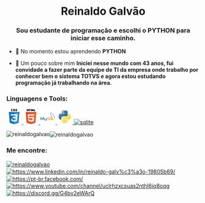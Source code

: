 <h1 align="center">Reinaldo Galvão</h1>
<h3 align="center">Sou estudante de programação e escolhi o PYTHON para iniciar esse caminho.</h3>

- 🌱 No momento estou aprendendo **PYTHON**

- 💬 Um pouco sobre mim **Iniciei nesse mundo com 43 anos, fui convidade a fazer parte da equipe de TI da empresa onde trabalho por conhecer bem o sistema TOTVS e agora estou estudando programação já trabalhando na área.**

<h3 align="left">Linguagens e Tools:</h3>
<p align="left"> <a href="https://www.w3schools.com/css/" target="_blank" rel="noreferrer"> <img src="https://raw.githubusercontent.com/devicons/devicon/master/icons/css3/css3-original-wordmark.svg" alt="css3" width="40" height="40"/> </a> <a href="https://www.w3.org/html/" target="_blank" rel="noreferrer"> <img src="https://raw.githubusercontent.com/devicons/devicon/master/icons/html5/html5-original-wordmark.svg" alt="html5" width="40" height="40"/> </a> <a href="https://www.mysql.com/" target="_blank" rel="noreferrer"> <img src="https://raw.githubusercontent.com/devicons/devicon/master/icons/mysql/mysql-original-wordmark.svg" alt="mysql" width="40" height="40"/> </a> <a href="https://www.python.org" target="_blank" rel="noreferrer"> <img src="https://raw.githubusercontent.com/devicons/devicon/master/icons/python/python-original.svg" alt="python" width="40" height="40"/> </a> <a href="https://www.sqlite.org/" target="_blank" rel="noreferrer"> <img src="https://www.vectorlogo.zone/logos/sqlite/sqlite-icon.svg" alt="sqlite" width="40" height="40"/> </a> </p>

<p><img align="left" src="https://github-readme-stats.vercel.app/api/top-langs?username=reinaldogalvao&show_icons=true&locale=en&layout=compact" alt="reinaldogalvao" /></p>
<!-- 
<p>&nbsp;<img align="center" src="https://github-readme-stats.vercel.app/api?username=reinaldogalvao&show_icons=true&locale=en" alt="reinaldogalvao" /></p>
-->
<p><img align="center" src="https://github-readme-streak-stats.herokuapp.com/?user=reinaldogalvao&" alt="reinaldogalvao" /></p>

<h3 align="left">Me encontre:</h3>
<p align="left">
<a href="https://dev.to/reinaldogalvao" target="blank"><img align="center" src="https://raw.githubusercontent.com/rahuldkjain/github-profile-readme-generator/master/src/images/icons/Social/devto.svg" alt="reinaldogalvao" height="30" width="40" /></a>
<a href="https://linkedin.com/in/https://www.linkedin.com/in/reinaldo-galv%c3%a3o-19805b69/" target="blank"><img align="center" src="https://raw.githubusercontent.com/rahuldkjain/github-profile-readme-generator/master/src/images/icons/Social/linked-in-alt.svg" alt="https://www.linkedin.com/in/reinaldo-galv%c3%a3o-19805b69/" height="30" width="40" /></a>
<a href="https://fb.com/https://pt-br.facebook.com/" target="blank"><img align="center" src="https://raw.githubusercontent.com/rahuldkjain/github-profile-readme-generator/master/src/images/icons/Social/facebook.svg" alt="https://pt-br.facebook.com/" height="30" width="40" /></a>
<a href="https://www.youtube.com/c/https://www.youtube.com/channel/uclrhzxcsuas2nthl6iq8oqg" target="blank"><img align="center" src="https://raw.githubusercontent.com/rahuldkjain/github-profile-readme-generator/master/src/images/icons/Social/youtube.svg" alt="https://www.youtube.com/channel/uclrhzxcsuas2nthl6iq8oqg" height="30" width="40" /></a>
<a href="https://discord.gg/https://discord.gg/G4bv2eWArQ" target="blank"><img align="center" src="https://raw.githubusercontent.com/rahuldkjain/github-profile-readme-generator/master/src/images/icons/Social/discord.svg" alt="https://discord.gg/G4bv2eWArQ" height="30" width="40" /></a>
</p>
